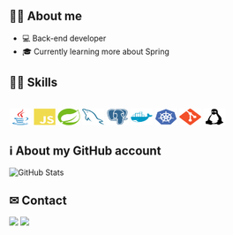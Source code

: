 ## 🙋‍♂️ About me

- 💻 Back-end developer
- 🎓 Currently learning more about Spring

## 👨‍💻 Skills
<div style="display: inline_block"><br>
  <img height="30" width="40" src="https://raw.githubusercontent.com/devicons/devicon/master/icons/java/java-original.svg" alt="Java">
  <img height="30" width="40" src="https://raw.githubusercontent.com/devicons/devicon/master/icons/javascript/javascript-plain.svg" alt="JavaScript">
  <img height="30" width="40" src="https://raw.githubusercontent.com/devicons/devicon/master/icons/spring/spring-original.svg" alt="Spring">
  <img height="30" width="40" src="https://raw.githubusercontent.com/devicons/devicon/master/icons/mysql/mysql-original.svg" alt="MySQL">
  <img height="30" width="40" src="https://raw.githubusercontent.com/devicons/devicon/master/icons/postgresql/postgresql-plain.svg" alt="PostgreSQLpost">
  <img height="30" width="40" src="https://raw.githubusercontent.com/devicons/devicon/master/icons/docker/docker-plain.svg" alt="Docker">
  <img height="30" width="40" src="https://raw.githubusercontent.com/devicons/devicon/master/icons/kubernetes/kubernetes-plain.svg" alt="Kubernetes">
  <img height="30" width="40" src="https://raw.githubusercontent.com/devicons/devicon/master/icons/git/git-plain.svg" alt="Git">
  <img height="30" width="40" src="https://raw.githubusercontent.com/devicons/devicon/master/icons/linux/linux-plain.svg" alt="Linux">
</div>

## ℹ About my GitHub account
![GitHub Stats](https://github-readme-stats.vercel.app/api?username=igornicolau&show_icons=true&include_all_commits=true&count_private=true)

## ✉ Contact
<div>
  <a href="mailto:igornicolau@outlook.com" alt="Outlook">
  <img src="https://img.shields.io/badge/-Outlook-0078d4?style=flat-square&labelColor=0078d4&logo=gmail&logoColor=white&link=mailto:igornicolau@outlook.com" /></a>

  <a href="https://www.linkedin.com/in/igor-nicolau-rossetti-a840b7b4/" alt="LinkedIn">
  <img src="https://img.shields.io/badge/-Linkedin-0e76a8?style=flat-square&logo=Linkedin&logoColor=white&link=https://www.linkedin.com/in/igor-nicolau-rossetti-a840b7b4/" /></a>

</div>

